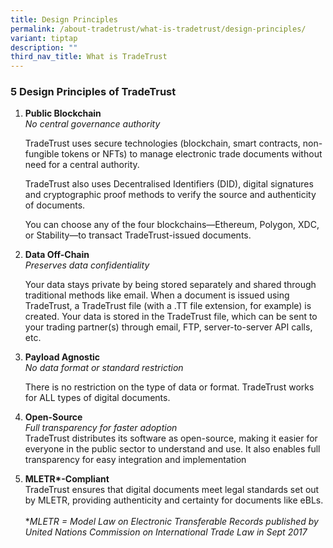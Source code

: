```yaml
---
title: Design Principles
permalink: /about-tradetrust/what-is-tradetrust/design-principles/
variant: tiptap
description: ""
third_nav_title: What is TradeTrust
---
```

<h3><strong>5 Design Principles of TradeTrust</strong></h3>
<ol data-tight="true" class="tight">
<li>
<p><strong>Public Blockchain</strong> 
<br><em>No central governance authority</em> 
<br>
</p>
<p>TradeTrust uses secure technologies (blockchain, smart contracts, non-fungible
tokens or NFTs) to manage electronic trade documents without need for a
central authority.</p>
<p>TradeTrust also uses Decentralised Identifiers (DID), digital signatures
and cryptographic proof methods to verify the source and authenticity of
documents.</p>
<p></p>
<p>You can choose any of the four blockchains—Ethereum, Polygon, XDC, or
Stability—to transact TradeTrust-issued documents.</p>
</li>
</ol>
<p></p>
<ol start="2" data-tight="true" class="tight">
<li>
<p><strong>Data Off-Chain</strong> 
<br><em>Preserves data confidentiality</em>
</p>
<p>Your data stays private by being stored separately and shared through
traditional methods like email. When a document is issued using TradeTrust,
a TradeTrust file (with a .TT file extension, for example) is created.
Your data is stored in the TradeTrust file, which can be sent to your trading
partner(s) through email, FTP, server-to-server API calls, etc.</p>
</li>
</ol>
<p></p>
<ol start="3" data-tight="true" class="tight">
<li>
<p><strong>Payload Agnostic</strong> 
<br><em>No data format or standard restriction</em>
</p>
<p>There is no restriction on the type of data or format. TradeTrust works
for ALL types of digital documents.</p>
</li>
</ol>
<p></p>
<ol start="4" data-tight="true" class="tight">
<li>
<p><strong>Open-Source</strong> 
<br><em>Full transparency for faster adoption</em> 
<br>TradeTrust distributes its software as open-source, making it easier for
everyone in the public sector to understand and use. It also enables full
transparency for easy integration and implementation</p>
</li>
</ol>
<p></p>
<ol start="5" data-tight="true" class="tight">
<li>
<p><strong>MLETR*-Compliant</strong> 
<br>TradeTrust ensures that digital documents meet legal standards set out
by MLETR, providing authenticity and certainty for documents like eBLs.
<br>
<br>*<em>MLETR = Model Law on Electronic Transferable Records published by United Nations Commission on International Trade Law in Sept 2017</em>
</p>
</li>
</ol>
<p></p>